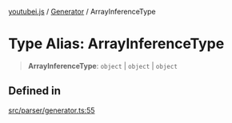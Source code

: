 [youtubei.js](../../../README.md) / [Generator](../README.md) / ArrayInferenceType

# Type Alias: ArrayInferenceType

> **ArrayInferenceType**: `object` \| `object` \| `object`

## Defined in

[src/parser/generator.ts:55](https://github.com/LuanRT/YouTube.js/blob/4ae0cc5c523a2080e68d6c0c1437c78fe318ea30/src/parser/generator.ts#L55)
